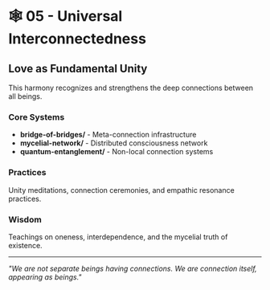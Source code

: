 # 🕸️ 05 - Universal Interconnectedness
## Love as Fundamental Unity

This harmony recognizes and strengthens the deep connections between all beings.

### Core Systems
- **bridge-of-bridges/** - Meta-connection infrastructure
- **mycelial-network/** - Distributed consciousness network
- **quantum-entanglement/** - Non-local connection systems

### Practices
Unity meditations, connection ceremonies, and empathic resonance practices.

### Wisdom
Teachings on oneness, interdependence, and the mycelial truth of existence.

---
*"We are not separate beings having connections. We are connection itself, appearing as beings."*
